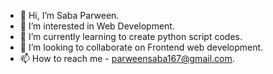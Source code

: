 - 👋 Hi, I’m Saba Parween.
- 👀 I’m interested in Web Development.
- 🌱 I’m currently learning to create python script codes.
- 💞️ I’m looking to collaborate on Frontend web development.
- 📫 How to reach me - parweensaba167@gmail.com.

<!---
Sabaparween786/Sabaparween786 is a ✨ special ✨ repository because its `README.md` (this file) appears on your GitHub profile.
You can click the Preview link to take a look at your changes.
--->
